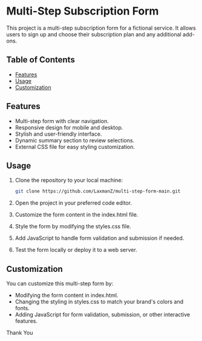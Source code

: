 # Multi-Step Subscription Form

This project is a multi-step subscription form for a fictional service. It allows users to sign up and choose their subscription plan and any additional add-ons.

## Table of Contents

- [Features](#features)
- [Usage](#usage)
- [Customization](#customization)

## Features

- Multi-step form with clear navigation.
- Responsive design for mobile and desktop.
- Stylish and user-friendly interface.
- Dynamic summary section to review selections.
- External CSS file for easy styling customization.

## Usage

1. Clone the repository to your local machine:

   ```bash
   git clone https://github.com/LaxmanZ/multi-step-form-main.git
   ```
2. Open the project in your preferred code editor.

3. Customize the form content in the index.html file.

4. Style the form by modifying the styles.css file.

5. Add JavaScript to handle form validation and submission if needed.

6. Test the form locally or deploy it to a web server.

## Customization

You can customize this multi-step form by:

- Modifying the form content in index.html.
- Changing the styling in styles.css to match your brand's colors and fonts.
- Adding JavaScript for form validation, submission, or other interactive features.

Thank You 
   
